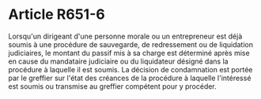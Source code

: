 # Article R651-6

<p>Lorsqu'un dirigeant d'une personne morale ou un entrepreneur est déjà soumis à une procédure de sauvegarde, de redressement ou de liquidation judiciaires, le montant du passif mis à sa charge est déterminé après mise en cause du mandataire judiciaire ou du liquidateur désigné dans la procédure à laquelle il est soumis. La décision de condamnation est portée par le greffier sur l'état des créances de la procédure à laquelle l'intéressé est soumis ou transmise au greffier compétent pour y procéder.</p>